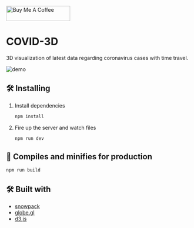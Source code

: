 <a href="https://www.buymeacoffee.com/7eDr4fv" target="_blank"><img src="https://cdn.buymeacoffee.com/buttons/lato-orange.png" alt="Buy Me A Coffee" style="height: 41px !important;width: 174px !important;" ></a>

# COVID-3D

3D visualization of latest data regarding coronavirus cases with time travel.

![demo](https://i.imgur.com/yUxIINE.gif)

## 🛠 Installing

1. Install dependencies

   ```bash
   npm install
   ```

2. Fire up the server and watch files

   ```bash
   npm run dev
   ```

## 🚀 Compiles and minifies for production

```bash
npm run build
```

## 🛠 Built with

- [snowpack](https://www.snowpack.dev/)
- [globe.gl](https://github.com/vasturiano/globe.gl)
- [d3.js](https://d3js.org/)
